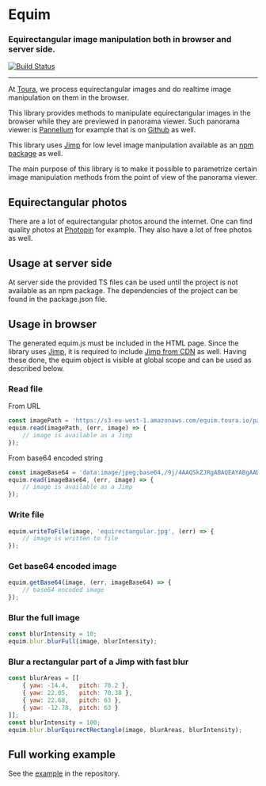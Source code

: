 # Equim
### Equirectangular image manipulation both in browser and server side.
[![Build Status](https://travis-ci.org/adrian-mezei/equim.svg?branch=master)](https://travis-ci.org/adrian-mezei/equim)

---
At [Toura](https://toura.io/), we process equirectangular images and do realtime image manipulation on them in the browser.

This library provides methods to manipulate equirectangular images in the browser while they are previewed in panorama viewer. Such panorama viewer is [Pannellum](https://pannellum.org/) for example that is on [Github](https://github.com/mpetroff/pannellum/) as well. 

This library uses [Jimp](https://github.com/oliver-moran/jimp) for low level image manipulation available as an [npm package](https://www.npmjs.com/package/jimp) as well.

The main purpose of this library is to make it possible to parametrize certain image manipulation methods from the point of view of the panorama viewer.

## Equirectangular photos
There are a lot of equirectangular photos around the internet. One can find quality photos at [Photopin](http://photopin.com/free-photos/equirectangular) for example. They also have a lot of free photos as well.

## Usage at server side
At server side the provided TS files can be used until the project is not available as an npm package. The dependencies of the project can be found in the package.json file.

## Usage in browser
The generated equim.js must be included in the HTML page.  Since the library uses [Jimp](https://github.com/oliver-moran/jimp), it is required to include [Jimp from CDN](https://www.jsdelivr.com/package/npm/jimp) as well. Having these done, the equim object is visible at global scope and can be used as described below.

### Read file
From URL
```javascript
const imagePath = 'https://s3-eu-west-1.amazonaws.com/equim.toura.io/panoramas/room.jpg';
equim.read(imagePath, (err, image) => {
    // image is available as a Jimp
});
```

From base64 encoded string
```javascript
const imageBase64 = 'data:image/jpeg;base64,/9j/4AAQSkZJRgABAQEAYABgAAD/2wBDA...';
equim.read(imageBase64, (err, image) => {
    // image is available as a Jimp
});
```

### Write file
```javascript
equim.writeToFile(image, 'equirectangular.jpg', (err) => {
    // image is written to file
});
```

### Get base64 encoded image
```javascript
equim.getBase64(image, (err, imageBase64) => {
    // base64 encoded image
});
```

### Blur the full image
```javascript
const blurIntensity = 10;
equim.blur.blurFull(image, blurIntensity);
```

### Blur a rectangular part of a Jimp with fast blur
```javascript
const blurAreas = [[
    { yaw: -14.4,   pitch: 70.2 },
    { yaw: 22.05,   pitch: 70.38 },
    { yaw: 22.68,   pitch: 63 },
    { yaw: -12.78,  pitch: 63 }
]];
const blurIntensity = 100;
equim.blur.blurEquirectRectangle(image, blurAreas, blurIntensity);
```

## Full working example
See the [example](https://github.com/mezei-adrian/equim/tree/master/example) in the repository.
